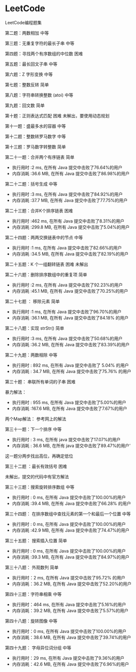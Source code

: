 # LeetCode
LeetCode编程题集


第二题：两数相加    				中等	

第三题：无重复字符的最长子串    	中等	

第四题：寻找两个有序数组的中位数    困难	

第五题：最长回文子串    			中等	

第六题：Z 字形变换    				中等	

第七题：整数反转    				简单	

第八题：字符串转换整数 (atoi)    	中等	

第九题：回文数    					简单	

第十题：正则表达式匹配    			困难	 未解出，要使用动态规划

第十一题：盛最多水的容器   			中等
	
第十二题：整数转罗马数字  		    中等
 		
第十三题：罗马数字转整数   			简单	

第二十一题：合并两个有序链表        简单

 * 执行用时 :2 ms, 在所有 Java 提交中击败了76.64%的用户
 * 内存消耗 :36.6 MB, 在所有 Java 提交中击败了86.98%的用户

第二十二题：括号生成             中等
 * 执行用时 :3 ms, 在所有 Java 提交中击败了84.92%的用户
 * 内存消耗 :37.7 MB, 在所有 Java 提交中击败了77.75%的用户

第二十三题：合并K个排序链表         困难
 * 执行用时 :462 ms, 在所有 Java 提交中击败了8.31%的用户
 * 内存消耗 :299.8 MB, 在所有 Java 提交中击败了5.04%的用户
 
 
第二十四题：两两交换链表中的节点    中等

 * 执行用时 :1 ms, 在所有 Java 提交中击败了82.66%的用户
 * 内存消耗 :34.5 MB, 在所有 Java 提交中击败了82.19%的用户



第二十五题：K 个一组翻转链表        困难  未解出



第二十六题：删除排序数组中的重复项  简单

 * 执行用时 :2 ms, 在所有 Java 提交中击败了92.23%的用户
 * 内存消耗 :45.1 MB, 在所有 Java 提交中击败了70.25%的用户

第二十七题 ： 移除元素  简单

 * 执行用时 :1 ms, 在所有 Java 提交中击败了96.70%的用户
 * 内存消耗 :36.1 MB, 在所有 Java 提交中击败了84.18% 的用户


第二十八题：实现 strStr()           简单
 * 执行用时 :3 ms, 在所有 Java 提交中击败了50.68%的用户
 * 内存消耗 :36.2 MB, 在所有 Java 提交中击败了83.39%的用户

第二十九题：两数相除                中等
 * 执行用时 : 892 ms, 在所有 Java 提交中击败了 5.04% 的用户
 * 内存消耗 : 34.7 MB, 在所有 Java 提交中击败了75.76% 的用户



第三十题： 串联所有单词的子串       困难

暴力解法：
 * 执行用时 : 955 ms, 在所有 Java 提交中击败了5.00%的用户
 * 内存消耗 :167.6 MB, 在所有 Java 提交中击败了7.67%的用户
 
 两个Map解法：
 参考网上的解法
 
 第三十一题：下一个排序        中等
 
 * 执行用时 : 3 ms, 在所有 java 提交中击败了17.07%的用户
 * 内存消耗 : 36.6 MB, 在所有 java 提交中击败了89.47%的用户‘
 
 这一题分两步找出高位，再确定低位
 
 第三十二题 ：最长有效括号  困难
 
 未解出，提交的代码中有官方解法
 
 
 第三十三题：搜索旋转排序数组  中等
 
 * 执行用时 : 0 ms, 在所有 Java 提交中击败了100.00%的用户
 * 内存消耗 :39.4  MB, 在所有 Java 提交中击败了66.28% 的用户
 
 
 第三十四题：  在排序数组中查找元素的第一个和最后一个位置   中等
 
 * 执行用时 : 0 ms, 在所有 Java 提交中击败了100.00%的用户
 * 内存消耗 :42.9 MB, 在所有 Java 提交中击败了74.47%的用户
 
 第三十五题： 搜索插入位置    简单
 
 * 执行用时 : 0 ms, 在所有 Java 提交中击败了100.00%的用户
 * 内存消耗 :39.3 MB, 在所有 Java 提交中击败了84.97%的用户
 
 第三十八题： 外观数列    简单
 
 * 执行用时：2 ms, 在所有 Java 提交中击败了95.72% 的用户
 * 内存消耗：36.2 MB, 在所有 Java 提交中击败了52.20%的用户

 第四十三题：字符串相乘     中等
 * 执行用时：464 ms, 在所有 Java 提交中击败了5.16%的用户
 * 内存消耗：39.2 MB, 在所有 Java 提交中击败了5.57%的用户
 
 第四十八题：旋转图像    中等
 * 执行用时：0 ms, 在所有 Java 提交中击败了100.00%的用户
 * 内存消耗：38.6 MB, 在所有 Java 提交中击败了39.74%的用户
 
 
 第四十九题： 字母异位词分组 中等
 * 执行用时：29 ms, 在所有 Java 提交中击败了9.36%的用户
 * 内存消耗：42.6 MB, 在所有 Java 提交中击败了6.96%的用户